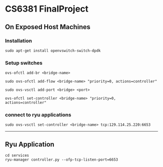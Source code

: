 # CS6381 FinalProject

## On Exposed Host Machines

### Installation
```sh=
sudo apt-get install openvswitch-switch-dpdk
```

### Setup switches
```sh=
ovs-ofctl add-br <bridge-name>
```

```sh=
sudo ovs-ofctl add-flow <bridge-name> "priority=0, actions=controller"
```

```sh=
sudo ovs-vsctl add-port <bridge> <port>
```

```sh=
ovs-ofctl set-controller <bridge-name> "priority=0, actions=controller"
```

### connect to ryu applications
```sh=
sudo ovs-vsctl set-controller <bridge-name> tcp:129.114.25.220:6653
```

---

## Ryu Application
```
cd services
ryu-manager controller.py --ofp-tcp-listen-port=6653
```
